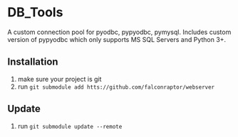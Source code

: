 # DB_Tools

A custom connection pool for pyodbc, pypyodbc, pymysql. Includes custom version of pypyodbc which only supports MS SQL Servers and Python 3+.

## Installation

1. make sure your project is git
2. run `git submodule add htts://github.com/falconraptor/webserver`

## Update

1. run `git submodule update --remote`
